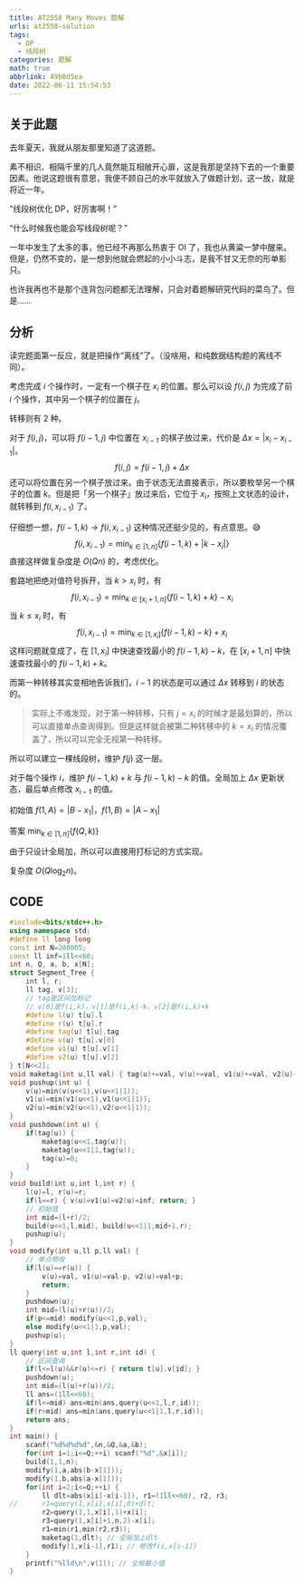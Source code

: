```yaml
---
title: AT2558 Many Moves 题解
urls: at2558-solution
tags:
  - DP
  - 线段树
categories: 题解
math: true
abbrlink: 49b0d5ea
date: 2022-06-11 15:54:53
---
```


## 关于此题

去年夏天，我就从朋友那里知道了这道题。

素不相识、相隔千里的几人竟然能互相敞开心扉，这是我那是坚持下去的一个重要因素。他说这题很有意思，我便不顾自己的水平就放入了做题计划，这一放，就是将近一年。

<!--more-->

“线段树优化 DP，好厉害啊！”

“什么时候我也能会写线段树呢？”

一年中发生了太多的事，他已经不再那么热衷于 OI 了，我也从黄粱一梦中醒来。但是，仍然不变的，是一想到他就会燃起的小小斗志，是我不甘又无奈的形单影只。

也许我再也不是那个连背包问题都无法理解，只会对着题解研究代码的菜鸟了。但是……

## 分析

读完题面第一反应，就是把操作“离线”了。（没啥用，和纯数据结构题的离线不同）。

考虑完成 $i$ 个操作时，一定有一个棋子在 $x_i$ 的位置。那么可以设 $f(i,j)$ 为完成了前 $i$ 个操作，其中另一个棋子的位置在 $j$。

转移则有 2 种。

对于 $f(i,j)$，可以将 $f(i-1,j)$ 中位置在 $x_{i-1}$ 的棋子放过来，代价是 $\Delta x = |x_i - x_{i-1}|$。
$$
f(i,j) = f(i-1,j) + \Delta x
$$
还可以将位置在另一个棋子放过来。由于状态无法直接表示，所以要枚举另一个棋子的位置 $k$。但是把「另一个棋子」放过来后，它位于 $x_i$，按照上文状态的设计，就转移到 $f(i,x_{i-1})$ 了。

仔细想一想，$f(i-1,k) \rightarrow f(i,x_{i-1})$ 这种情况还挺少见的，有点意思。😅
$$
f(i,x_{i-1}) = \min_{k \in [1,n]}{\{ f(i-1,k) + |k-x_i| \}}
$$
直接这样做复杂度是 $O(Qn)$ 的，考虑优化。

套路地把绝对值符号拆开，当 $k > x_i$ 时，有
$$
f(i,x_{i-1}) = \min_{k \in [x_i+1,n]}{\{ f(i-1,k) + k \}} - x_i
$$
当 $k \le x_i$ 时，有
$$
f(i,x_{i-1}) = \min_{k \in [1,x_i]}{\{ f(i-1,k) - k \}} + x_i
$$
这样问题就变成了，在 $[1,x_i]$ 中快速查找最小的 $f(i-1,k)-k$，在 $[x_i+1,n]$ 中快速查找最小的 $f(i-1,k)+k$。

而第一种转移其实变相地告诉我们，$i-1$  的状态是可以通过 $\Delta x$ 转移到 $i$ 的状态的。

>实际上不难发现，对于第一种转移，只有 $j=x_i$ 的时候才是最划算的，所以可以直接单点查询得到。但是这样就会被第二种转移中的 $k=x_i$ 的情况覆盖了，所以可以完全无视第一种转移。

所以可以建立一棵线段树，维护 $f(j)$ 这一层。

对于每个操作 $i$，维护 $f(i-1,k)+k$ 与 $f(i-1,k)-k$ 的值。全局加上 $\Delta x$ 更新状态，最后单点修改 $x_{i-1}$ 的值。

初始值 $f(1,A) = |B-x_1|$，$f(1,B)=|A-x_1|$

答案 $\min_{k \in [1,n]}{\{ f(Q,k) \}}$

由于只设计全局加，所以可以直接用打标记的方式实现。

复杂度 $O(Q \log_2 n)$。

## CODE

```cpp
#include<bits/stdc++.h>
using namespace std;
#define ll long long
const int N=200005;
const ll inf=1ll<<60;
int n, Q, a, b, x[N];
struct Segment_Tree {
	int l, r;
	ll tag, v[3];
    // tag是区间加标记
    // v[0]是f(i,k)，v[1]是f(i,k)-k，v[2]是f(i,k)+k
	#define l(u) t[u].l
	#define r(u) t[u].r
	#define tag(u) t[u].tag
	#define v(u) t[u].v[0]
	#define v1(u) t[u].v[1]
	#define v2(u) t[u].v[2]
} t[N<<2];
void maketag(int u,ll val) { tag(u)+=val, v(u)+=val, v1(u)+=val, v2(u)+=val; }
void pushup(int u) {
	v(u)=min(v(u<<1),v(u<<1|1));
	v1(u)=min(v1(u<<1),v1(u<<1|1));
	v2(u)=min(v2(u<<1),v2(u<<1|1));	
}
void pushdown(int u) {
	if(tag(u)) {
		maketag(u<<1,tag(u));
		maketag(u<<1|1,tag(u));
		tag(u)=0;
	}
}
void build(int u,int l,int r) {
	l(u)=l, r(u)=r;
	if(l==r) { v(u)=v1(u)=v2(u)=inf; return; }
    // 初始值
	int mid=(l+r)/2;
	build(u<<1,l,mid), build(u<<1|1,mid+1,r);
	pushup(u);
}
void modify(int u,ll p,ll val) {
    // 单点修改
	if(l(u)==r(u)) {
		v(u)=val, v1(u)=val-p, v2(u)=val+p;
		return;
	}
	pushdown(u);
    int mid=(l(u)+r(u))/2;
	if(p<=mid) modify(u<<1,p,val);
    else modify(u<<1|1,p,val);
	pushup(u);
}
ll query(int u,int l,int r,int id) {
    // 区间查询
	if(l<=l(u)&&r(u)<=r) { return t[u].v[id]; }
	pushdown(u);
	int mid=(l(u)+r(u))/2;
	ll ans=(1ll<<60);
	if(l<=mid) ans=min(ans,query(u<<1,l,r,id));
	if(r>mid) ans=min(ans,query(u<<1|1,l,r,id));
	return ans;
}
int main() {
	scanf("%d%d%d%d",&n,&Q,&a,&b);
	for(int i=1;i<=Q;++i) scanf("%d",&x[i]);
	build(1,1,n);
	modify(1,a,abs(b-x[1]));
	modify(1,b,abs(a-x[1]));
	for(int i=2;i<=Q;++i) {
		ll dlt=abs(x[i]-x[i-1]), r1=(1ll<<60), r2, r3;
//		r1=query(1,x[i],x[i],0)+dlt;
		r2=query(1,1,x[i],1)+x[i];
		r3=query(1,x[i]+1,n,2)-x[i];
		r1=min(r1,min(r2,r3));
		maketag(1,dlt); // 全局加上dlt
		modify(1,x[i-1],r1); // 修改f(i,x[i-1])
	}
	printf("%lld\n",v(1)); // 全局最小值
}
```
